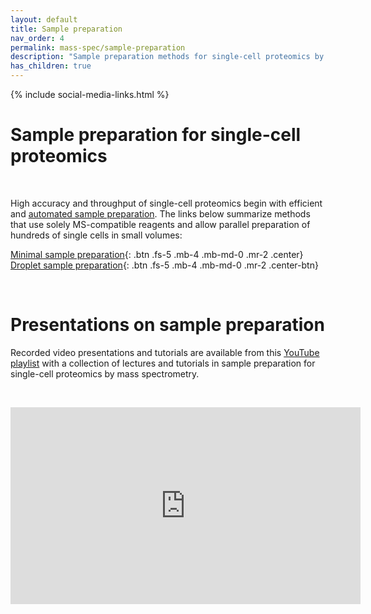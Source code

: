 ```yaml
---
layout: default
title: Sample preparation
nav_order: 4
permalink: mass-spec/sample-preparation
description: "Sample preparation methods for single-cell proteomics by mass spectrometry. Automated and massively parallel sample preparation."
has_children: true
---
```

{% include social-media-links.html %}

# Sample preparation for single-cell proteomics

&nbsp;

High accuracy and throughput of single-cell proteomics begin with efficient and [automated sample preparation](https://sample-prep.slavovlab.net/). The links below summarize methods that use solely MS-compatible reagents and allow parallel preparation of hundreds of single cells in small volumes:

[Minimal sample preparation](https://scp.slavovlab.net/mPOP){: .btn .fs-5 .mb-4 .mb-md-0 .mr-2 .center} &nbsp;
[Droplet sample preparation](https://scp.slavovlab.net/nPOP){: .btn .fs-5 .mb-4 .mb-md-0 .mr-2 .center-btn}


&nbsp;

# Presentations on sample preparation

Recorded video presentations and tutorials are available from this [YouTube playlist](https://www.youtube.com/playlist?list=PLHLRxq8iKFsKQWxfn4uZppIwyhpYrY0Fd) with a collection of lectures and tutorials in sample preparation for single-cell proteomics by mass spectrometry.


&nbsp;


<iframe width="560" height="315" align="center" src="https://www.youtube.com/embed/chinY96ngi0" title="YouTube video player" frameborder="0" allow="accelerometer; autoplay; clipboard-write; encrypted-media; gyroscope; picture-in-picture" allowfullscreen></iframe>
